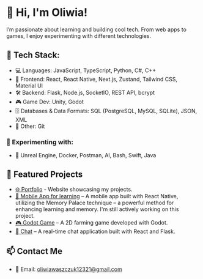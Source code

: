 # 👋 Hi, I'm Oliwia!
I’m passionate about learning and building cool tech. From web apps to games, I enjoy experimenting with different technologies.

## 🔧 Tech Stack:
- 💻 Languages: JavaScript, TypeScript, Python, C#, C++
- 📱 Frontend: React, React Native, Next.js, Zustand, Tailwind CSS, Material UI
- 🛠 Backend: Flask, Node.js, SocketIO, REST API, bcrypt
- 🎮 Game Dev: Unity, Godot
- 🗄 Databases & Data Formats: SQL (PostgreSQL, MySQL, SQLite), JSON, XML
- 📂 Other: Git

### 🧪 Experimenting with:
- 🌱 Unreal Engine, Docker, Postman, AI, Bash, Swift, Java

## 📌 Featured Projects
- [🌐 Portfolio](http://www.portfolio.oliwiawaszczuk.pl) - Website showcasing my projects. 
- [📱 Mobile App for learning](https://github.com/oliwiawaszczuk/praMory) –  A mobile app built with React Native, utilizing the Memory Palace technique – a powerful method for enhancing learning and memory. I'm still actively working on this project.
- [🎮 Godot Game](https://github.com/oliwiawaszczuk/praFarm2M) – A 2D farming game developed with Godot.
- [💬 Chat](https://github.com/oliwiawaszczuk/GoodSocket) – A real-time chat application built with React and Flask.

## 📫 Contact Me
- 📧 Email: oliwiawaszczuk12321@gmail.com

